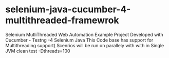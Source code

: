 # selenium-java-cucumber-4-multithreaded-framewrok

Selenium MutliThreaded Web Automation Example Project Developed with
Cucumber - Testng -4
Selenium
Java
This Code base has support for Multithreading support( Scenrios will be run on parallely with with in Single JVM
clean test -Dthreads=100